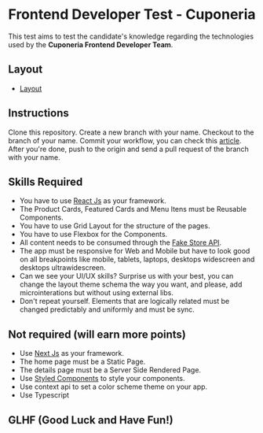 # Frontend Developer Test - Cuponeria

This test aims to test the candidate's knowledge regarding the technologies used by the **Cuponeria Frontend Developer Team**.

## Layout

- [Layout](https://www.figma.com/file/CjWJWkhU0eYmwVlUaPs4A0/nike-website-denion?node-id=0%3A1)

## Instructions

Clone this repository.
Create a new branch with your name.
Checkout to the branch of your name.
Commit your workflow, you can check this [article](https://medium.com/@rafael.oliveira/como-escrever-boas-mensagens-de-commit-9f8fe852155a).
After you're done, push to the origin and send a pull request of the branch with your name.

## Skills Required

- You have to use [React Js](https://pt-br.reactjs.org/)	as your framework.
- The Product Cards, Featured Cards and Menu Itens must be Reusable Components.
- You have to use Grid Layout for the structure of the pages.
- You have to use Flexbox for the Components.
- All content needs to be consumed through the [Fake Store API](https://fakestoreapi.com/).
- The app must be responsive for Web and Mobile but have to look good on all breakpoints like mobile, tablets, laptops, desktops widescreen and desktops ultrawidescreen.
- Can we see your UI/UX skills? Surprise us with your best, you can change the layout theme schema the way you want, and please, add microinterations but without using external libs.
- Don't repeat yourself. Elements that are logically related must be changed predictably and uniformly and must be sync.

## Not required (will earn more points)

- Use [Next Js](https://nextjs.org/) as your framework.
- The home page must be a Static Page.
- The details page must be a Server Side Rendered Page.
- Use [Styled Components](https://styled-components.com/) to style your components.
- Use context api to set a color scheme theme on your app.
- Use Typescript

## GLHF (Good Luck and Have Fun!)
